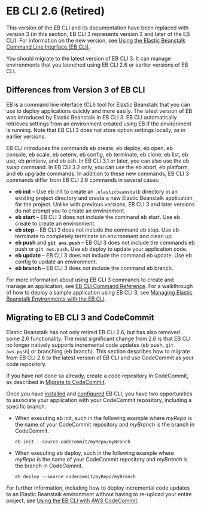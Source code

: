 # EB CLI 2\.6 \(Retired\)<a name="eb-cli"></a>

 This version of the EB CLI and its documentation have been replaced with version 3 \(in this section, EB CLI 3 represents version 3 and later of the EB CLI\)\. For information on the new version, see [Using the Elastic Beanstalk Command Line Interface \(EB CLI\)](eb-cli3.md)\. 

You should migrate to the latest version of EB CLI 3\. It can manage environments that you launched using EB CLI 2\.6 or earlier versions of EB CLI\.

## Differences from Version 3 of EB CLI<a name="eb-cli2-differences"></a>

EB is a command line interface \(CLI\) tool for Elastic Beanstalk that you can use to deploy applications quickly and more easily\. The latest version of EB was introduced by Elastic Beanstalk in EB CLI 3\. EB CLI automatically retrieves settings from an environment created using EB if the environment is running\. Note that EB CLI 3 does not store option settings locally, as in earlier versions\.

EB CLI introduces the commands eb create, eb deploy, eb open, eb console, eb scale, eb setenv, eb config, eb terminate, eb clone, eb list, eb use, eb printenv, and eb ssh\. In EB CLI 3\.1 or later, you can also use the eb swap command\. In EB CLI 3\.2 only, you can use the eb abort, eb platform, and eb upgrade commands\. In addition to these new commands, EB CLI 3 commands differ from EB CLI 2\.6 commands in several cases:
+ **eb init** – Use eb init to create an `.elasticbeanstalk` directory in an existing project directory and create a new Elastic Beanstalk application for the project\. Unlike with previous versions, EB CLI 3 and later versions do not prompt you to create an environment\.
+ **eb start** – EB CLI 3 does not include the command eb start\. Use eb create to create an environment\.
+ **eb stop** – EB CLI 3 does not include the command eb stop\. Use eb terminate to completely terminate an environment and clean up\.
+ **eb push** and **`git aws.push`** – EB CLI 3 does not include the commands eb push or `git aws.push`\. Use eb deploy to update your application code\.
+ **eb update** – EB CLI 3 does not include the command eb update\. Use eb config to update an environment\.
+ **eb branch** – EB CLI 3 does not include the command eb branch\.

For more information about using EB CLI 3 commands to create and manage an application, see [EB CLI Command Reference](eb3-cmd-commands.md)\. For a walkthrough of how to deploy a sample application using EB CLI 3, see [Managing Elastic Beanstalk Environments with the EB CLI](eb-cli3-getting-started.md)\.

## Migrating to EB CLI 3 and CodeCommit<a name="eb-cli2-migrating"></a>

Elastic Beanstalk has not only retired EB CLI 2\.6, but has also removed some 2\.6 functionality\. The most significant change from 2\.6 is that EB CLI no longer natively supports incremental code updates \(eb push, `git aws.push`\) or branching \(eb branch\)\. This section describes how to migrate from EB CLI 2\.6 to the latest version of EB CLI and use CodeCommit as your code repository\.

If you have not done so already, create a code repository in CodeCommit, as described in [Migrate to CodeCommit](https://docs.aws.amazon.com/codecommit/latest/userguide/how-to-migrate-repository.html)\.

Once you have [installed](eb-cli3-install.md) and [configured](eb-cli3-configuration.md) EB CLI, you have two opportunities to associate your application with your CodeCommit repository, including a specific branch\. 
+ When executing eb init, such in the following example where *myRepo* is the name of your CodeCommit repository and *myBranch* is the branch in CodeCommit\.

  ```
  eb init --source codecommit/myRepo/myBranch
  ```
+ When executing eb deploy, such in the following example where *myRepo* is the name of your CodeCommit repository and *myBranch* is the branch in CodeCommit\.

  ```
  eb deploy --source codecommit/myRepo/myBranch
  ```

For further information, including how to deploy incremental code updates to an Elastic Beanstalk environment without having to re\-upload your entire project, see [Using the EB CLI with AWS CodeCommit](eb-cli-codecommit.md)\.
